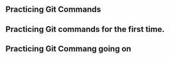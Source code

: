 ## Practicing Git Commands
## Practicing Git commands for the first time.
## Practicing Git Commang going on